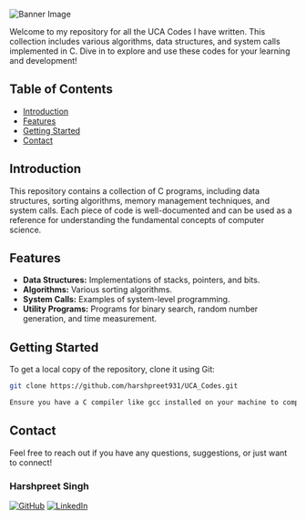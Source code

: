 ![Banner Image](./Banner.gif)

Welcome to my repository for all the UCA Codes I have written. This collection includes various algorithms, data structures, and system calls implemented in C. Dive in to explore and use these codes for your learning and development!

## Table of Contents

- [Introduction](#introduction)
- [Features](#features)
- [Getting Started](#getting-started)
- [Contact](#contact)

## Introduction

This repository contains a collection of C programs, including data structures, sorting algorithms, memory management techniques, and system calls. Each piece of code is well-documented and can be used as a reference for understanding the fundamental concepts of computer science.

## Features

- **Data Structures:** Implementations of stacks, pointers, and bits.
- **Algorithms:** Various sorting algorithms.
- **System Calls:** Examples of system-level programming.
- **Utility Programs:** Programs for binary search, random number generation, and time measurement.

## Getting Started

To get a local copy of the repository, clone it using Git:

```bash
git clone https://github.com/harshpreet931/UCA_Codes.git

Ensure you have a C compiler like gcc installed on your machine to compile and run the programs.
```

## Contact

Feel free to reach out if you have any questions, suggestions, or just want to connect!

### Harshpreet Singh

[![GitHub](https://img.shields.io/badge/GitHub-181717?style=for-the-badge&logo=github)](https://github.com/harshpreet931)
[![LinkedIn](https://img.shields.io/badge/LinkedIn-0077B5?style=for-the-badge&logo=linkedin)](https://www.linkedin.com/harshpreet931)
